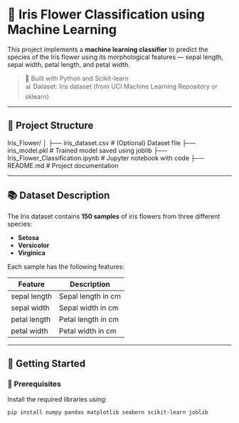 # 🌸 Iris Flower Classification using Machine Learning

This project implements a **machine learning classifier** to predict the species of the Iris flower using its morphological features — sepal length, sepal width, petal length, and petal width.

> 🌱 Built with Python and Scikit-learn  
> 📊 Dataset: Iris dataset (from UCI Machine Learning Repository or sklearn)

---

## 📁 Project Structure

Iris_Flower/
│
├── iris_dataset.csv # (Optional) Dataset file
├── iris_model.pkl # Trained model saved using joblib
├── Iris_Flower_Classification.ipynb # Jupyter notebook with code
├── README.md # Project documentation


---

## 📚 Dataset Description

The Iris dataset contains **150 samples** of iris flowers from three different species:

- **Setosa**
- **Versicolor**
- **Virginica**

Each sample has the following features:

| Feature        | Description             |
|----------------|-------------------------|
| sepal length   | Sepal length in cm      |
| sepal width    | Sepal width in cm       |
| petal length   | Petal length in cm      |
| petal width    | Petal width in cm       |

---

## 🚀 Getting Started

### 🔧 Prerequisites

Install the required libraries using:

```bash
pip install numpy pandas matplotlib seaborn scikit-learn joblib
